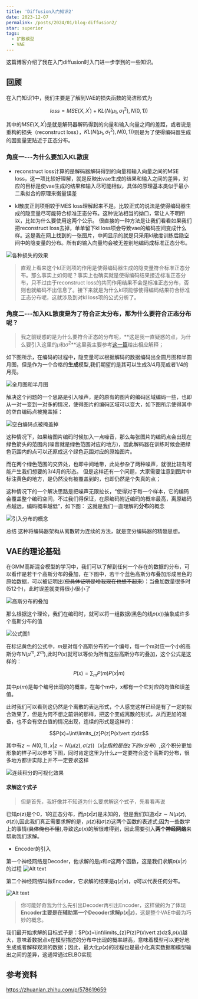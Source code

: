 ```yaml
---
title: 'Diffusion入门知识2'
date: 2023-12-07
permalink: /posts/2024/01/blog-diffusion2/
star: superior
tags:
  - 扩散模型
  - VAE
---
```


这篇博客介绍了我在入门diffusion时入门进一步学到的一些知识。

## 回顾
在入门知识1中，我们主要是了解到VAE的损失函数的简洁形式为

$$
loss=MSE(X,X^{\prime})+KL(N(\mu_{1}, \sigma_{1}^{2}), N(0,1)) 
$$

其中的$MSE(X,X^{\prime})$是就是解码器解码得到的向量和输入向量之间的差距，或者说是重构的损失（reconstruct loss），$KL(N(\mu_{1}, \sigma_{1}^{2}), N(0,1))$则是为了使得编码器生成的因变量更贴近于正态分布。

 
### 角度一---为什么要加入KL散度

* reconstruct loss计算的是解码器解码得到的向量和输入向量之间的MSE loss，这一项比较好理解，就是反映出vae生成的结果和输入之间的差异，对应的目标是使vae生成的结果和输入尽可能相似，具体的原理基本类似于最小二乘拟合的原理来衡量误差

* kl散度正则项相较于MES loss理解起来不是。比较正式的说法是使得编码器生成的隐变量尽可能符合标准正态分布。这种说法相当的拗口，常让人不明所以，比如为什么要使用这两个公示。 很直接的一种方法是让我们看看如果我们把reconstruct loss去掉，单单留下kl loss项会导致vae的编码空间变成什么样。这是我在网上找到的一张图片，中间显示的就是只采用kl散度训练后隐空间中的隐变量的分布。所有的输入向量均会被无差别地编码成标准正态分布。

![各种损失的效果](/images/blog/BlogDiffusion2/image.png)

> 直观上看来这个kl正则项的作用是使得编码器生成的隐变量符合标准正态分布。那么事实上如何呢？事实上也确实就是使得编码结果接近标准正态分布，只不过由于reconstruct loss的共同作用结果不会是标准正态分布，否则也就编码不出信息了。接下来就是为什么kl项能够使得编码结果符合标准正态分布呢，这就涉及到对kl loss项的公式分析了。


### 角度二---加入KL散度是为了符合正太分布，那为什么要符合正态分布呢？

> 我之前疑惑的是为什么要符合正态的分布呢，**这是我一直疑惑的点，为什么要引入这里的$\mu$和$\sigma^2$**这里我主要参考[这一篇](https://www.gwylab.com/note-vae.html)给出相应解释；

如下图所示，在编码的过程中，隐变量可以根据解码的数据编码出全圆月图和半圆月图，但是作为一个合格的**生成**模型,我们期望的是其可以生成3/4月亮或者1/4的月亮。

![全月图和半月图](/images/blog/BlogDiffusion2/image-1.png)

解决这个问题的一个思路是引入噪声，是的原有的图片的编码区域编码一些，也即从一对一变到一对多的情况，使得图片的编码区域可以变大，如下图所示使得其中的空白编码点被掩盖掉：

![空白编码点被掩盖掉](/images/blog/BlogDiffusion2/image-2.png)

这种情况下，如果给图片编码时候加入一点噪音，那么每张图片的编码点会出现在绿色箭头的范围内(噪音就是绿色范围对应的地方)，因此解码器在训练时候会把绿色范围内的点可以还原成这个绿色范围对应的原始图片。

而在两个绿色范围的交界处，也即中间地带，此处参杂了两种噪声，就很比较有可能产生我们想要的3/4月的形态。 但是这样还有一个问题，大家需要注意到图片中标注黄色的地方，是仍然没有被覆盖到的，也即仍然是个失真的点；

这种情况下的一个解决思路是把噪声无限拉长，“使得对于每一个样本，它的编码会覆盖整个编码空间，不过我们得保证，在原编码附近编码的概率最高，离原编码点越远，编码概率越低”，如下图： 这就是我们一直理解的**分布**的概念

![引入分布的概念](/images/blog/BlogDiffusion2/image-3.png)

总结 这种将编码器架构从离散转为连续的方法，就是变分编码器的精髓思想。

## VAE的理论基础

在GMM高斯混合模型的学习中，我们可以了解到任何一个存在的数据的分布，可以看作是若干个高斯分布的叠加，在下图中，若干个蓝色高斯分布叠加形成黑色的原始数据，可以被证明出(~~但具体证明是啥我现在也想不起来~~)：当叠加数量很多时(512个)，此时误差就变得很小很小了

![高斯分布的叠加](/images/blog/BlogDiffusion2/image-4.png)

那么根据这个理论，我们在编码时，就可以将一组数据(黑色的线$p(x)$)抽象成许多个高斯分布的值

![公式图1](/images/blog/BlogDiffusion2/image-5.png)

在标记黄色的公式中，$m$是对每个高斯分布的一个编号，每一个m对应一个小的高斯分布$N(\mu^{m},\Sigma^{m})$,此时$P(x)$就可以等价为所有这些高斯分布的叠加，这个公式是这样的：

$$P(x)=\sum_{m}P(m)P(x\vert m)$$

其中$p(m)$是每个编号出现的的概率，在每个m中，x都有一个它对应的均值和误差值。

此时我们可以看到这仍然是个离散的表达形式，个人感觉这样已经是有了一定的拟合效果了，但是为何不想之前讲的那样，把这个变成离散的形式，从而更加的准备，也不会有空白值的情况出现，连续的形式是这样的：

$$P(x)=\int\limits_{z}P(z)P(x\vert z)dz$$

其中有${z\sim N(0,1),x\vert z\sim N(\mu(z),\sigma(z))} （x\vert z指的是在z下的x分布）$,这个积分更加形象的样子可以参考下图，同时肯定这里为什么$z$一定要符合这个高斯的分布，很多地方都讲实际上并不一定要求这样

![连续积分的可视化效果](/images/blog/BlogDiffusion2/image-6.png)

#### 求解这个式子

> 但是首先，我好像并不知道为什么要求解这个式子，先看看再说

已知$p(z)$是个0，1的正态分布，而$p(x\vert z)$是未知的，但是我们知道$x\vert z\sim N(\mu(z),\sigma(z))$,因此我们真正需要求解的是，$\mu(z)$和$\sigma(z)$这两个函数的表述式;因为一些数学上的事情(~~具体俺也不懂~~),导致这$p(x)$的解很难得到，因此需要引入**两个神经网络**来帮助我们求解。

* Encoder的引入

第一个神经网络是Decoder，他求解的是$\mu$和$\sigma$这两个函数，这是我们求解$p(x\vert z)$的过程
![Alt text](/images/blog/BlogDiffusion2/image-7.png)

第二个神经网络叫做Encoder，它求解的结果是$q(z\vert x)$，$q$可以代表任何分布。

![Alt text](/images/blog/BlogDiffusion2/image-8.png)

> 你可能好奇我为什么先引出Decoder再引出Encoder，这样做的为了体现**Encoder主要是在辅助第一个Decoder求解$p(x\vert z)$**，这是整个VAE中最为巧妙的概念。

我们最开始求解的目标式子是：$P(x)=\int\limits_{z}P(z)P(x\vert z)dz$,$p(x)$越大，意味着数据点x在模型描述的分布中出现的概率越高，意味着模型可以更好地生成或者解释观测的数据；因此，最大化$p(x)$的过程也是最小化真实数据和模型输出之间的差异，这通常通过ELBO实现




## 参考资料

https://zhuanlan.zhihu.com/p/578619659